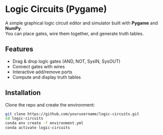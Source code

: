 # Logic Circuits (Pygame)

A simple graphical logic circuit editor and simulator built with **Pygame** and **NumPy**.  
You can place gates, wire them together, and generate truth tables.

## Features
- Drag & drop logic gates (AND, NOT, SysIN, SysOUT)
- Connect gates with wires
- Interactive add/remove ports
- Compute and display truth tables

## Installation
Clone the repo and create the environment:

```bash
git clone https://github.com/yourusername/logic-circuits.git
cd logic-circuits
conda env create -f environment.yml
conda activate logic-circuits

